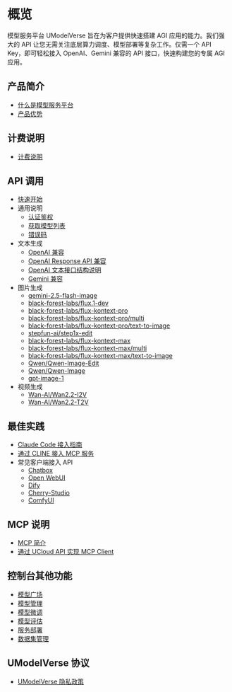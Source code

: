 # 概览

模型服务平台 UModelVerse 旨在为客户提供快速搭建 AGI 应用的能力。我们强大的 API 让您无需关注底层算力调度、模型部署等复杂工作。仅需一个 API Key，即可轻松接入 OpenAI、Gemini 兼容的 API 接口，快速构建您的专属 AGI 应用。

## 产品简介

- [什么是模型服务平台](/modelverse/introduction/introduction.md)
- [产品优势](/modelverse/introduction/advantages.md)

## 计费说明

- [计费说明](/modelverse/price.md)

## API 调用

- [快速开始](/modelverse/api_doc/quick-start.md)
- 通用说明
  - [认证鉴权](/modelverse/api_doc/certificate.md)
  - [获取模型列表](/modelverse/api_doc/models.md)
  - [错误码](/modelverse/api_doc/error-code.md)
- 文本生成
  - [OpenAI 兼容](/modelverse/text_api/openai_compatible.md)
  - [OpenAI Response API 兼容](/modelverse/text_api/response_api.md)
  - [OpenAI 文本接口结构说明](/modelverse/text_api/struct.md)
  - [Gemini 兼容](/modelverse/text_api/gemini_compatible.md)
- 图片生成
  - [gemini-2.5-flash-image](/modelverse/image_api/gemini-2.5-flash-image.md)
  - [black-forest-labs/flux.1-dev](/modelverse/image_api/black-forest-labs-flux.1-dev.md)
  - [black-forest-labs/flux-kontext-pro](/modelverse/image_api/black-forest-labs-flux-kontext-pro.md)
  - [black-forest-labs/flux-kontext-pro/multi](/modelverse/image_api/black-forest-labs-flux-kontext-pro-multi.md)
  - [black-forest-labs/flux-kontext-pro/text-to-image](/modelverse/image_api/black-forest-labs-flux-kontext-pro-text-to-image.md)
  - [stepfun-ai/step1x-edit](/modelverse/image_api/stepfun-ai-step1x-edit.md)
  - [black-forest-labs/flux-kontext-max](/modelverse/image_api/black-forest-labs-flux-kontext-max.md)
  - [black-forest-labs/flux-kontext-max/multi](/modelverse/image_api/black-forest-labs-flux-kontext-max-multi.md)
  - [black-forest-labs/flux-kontext-max/text-to-image](/modelverse/image_api/black-forest-labs-flux-kontext-max-text-to-image.md)
  - [Qwen/Qwen-Image-Edit](/modelverse/image_api/Qwen-Qwen-Image-Edit.md)
  - [Qwen/Qwen-Image](/modelverse/image_api/Qwen-Qwen-Image.md)
  - [gpt-image-1](/modelverse/image_api/gpt-image-1.md)
- 视频生成
  - [Wan-AI/Wan2.2-I2V](/modelverse/video_api/Wan-AI-Wan2.2-I2V.md)
  - [Wan-AI/Wan2.2-T2V](/modelverse/video_api/Wan-AI-Wan2.2-T2V.md)

## 最佳实践

- [Claude Code 接入指南](/modelverse/scenario/claudecodeccr.md)
- [通过 CLINE 接入 MCP 服务](/modelverse/mcp/MCPServer.md)
- 常见客户端接入 API
  - [Chatbox](/modelverse/scenario/chatbox.md)
  - [Open WebUI](/modelverse/scenario/open-webui.md)
  - [Dify](/modelverse/scenario/dify.md)
  - [Cherry-Studio](/modelverse/scenario/cherry-studio.md)
  - [ComfyUI](/modelverse/scenario/comfyui.md)

## MCP 说明

- [MCP 简介](/modelverse/mcp/mcpgeneral.md)
- [通过 UCloud API 实现 MCP Client](/modelverse/mcp/MCPClient.md)

## 控制台其他功能

- [模型广场](/modelverse/guide/model-marketplace.md)
- [模型管理](/modelverse/guide/model-manage.md)
- [模型微调](/modelverse/guide/model-finetuning.md)
- [模型评估](/modelverse/guide/model-evaluation.md)
- [服务部署](/modelverse/guide/service-manage.md)
- [数据集管理](/modelverse/guide/dataset-manage.md)

## UModelVerse 协议

- [UModelVerse 隐私政策](/modelverse/private.md)
